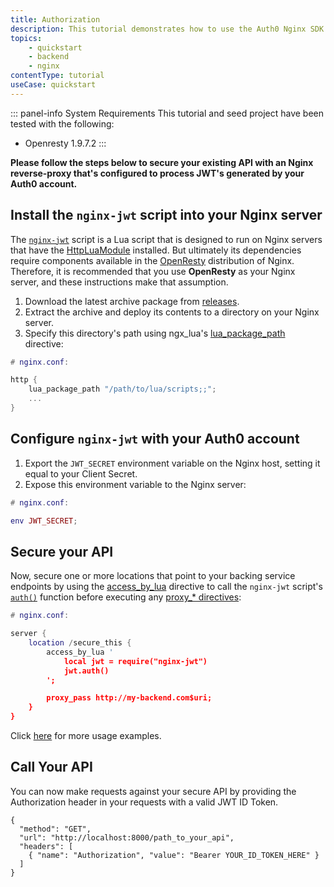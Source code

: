 ```yaml
---
title: Authorization
description: This tutorial demonstrates how to use the Auth0 Nginx SDK to add authentication and authorization to your API.
topics:
    - quickstart
    - backend
    - nginx
contentType: tutorial
useCase: quickstart
---
```


::: panel-info System Requirements
This tutorial and seed project have been tested with the following:
* Openresty 1.9.7.2
:::

**Please follow the steps below to secure your existing API with an Nginx reverse-proxy that's configured to process JWT's generated by your Auth0 account.**

## Install the `nginx-jwt` script into your Nginx server

The <a href="https://github.com/auth0/nginx-jwt" target="_blank" rel="noreferrer">`nginx-jwt`</a> script is a Lua script that is designed to run on Nginx servers that have the <a href="https://github.com/openresty/lua-nginx-module#readme" target="_blank" rel="noreferrer">HttpLuaModule</a> installed. But ultimately its dependencies require components available in the <a href="http://openresty.org/" target="_blank" rel="noreferrer">OpenResty</a> distribution of Nginx. Therefore, it is recommended that you use **OpenResty** as your Nginx server, and these instructions make that assumption.

1. Download the latest archive package from <a href="https://github.com/auth0/nginx-jwt/releases" target="_blank" rel="noreferrer">releases</a>.
1. Extract the archive and deploy its contents to a directory on your Nginx server.
1. Specify this directory's path using ngx_lua's <a href="https://github.com/openresty/lua-nginx-module#lua_package_path" target="_blank" rel="noreferrer">lua_package_path</a> directive:

```lua
# nginx.conf:

http {
    lua_package_path "/path/to/lua/scripts;;";
    ...
}
```

## Configure `nginx-jwt` with your Auth0 account

1. Export the `JWT_SECRET` environment variable on the Nginx host, setting it equal to your Client Secret.
1. Expose this environment variable to the Nginx server:

```lua
# nginx.conf:

env JWT_SECRET;
```

## Secure your API

Now, secure one or more locations that point to your backing service endpoints by using the <a href="https://github.com/openresty/lua-nginx-module#access_by_lua" target="_blank" rel="noreferrer">access_by_lua</a> directive to call the `nginx-jwt` script's <a href="https://github.com/auth0/nginx-jwt#auth" target="_blank" rel="noreferrer">`auth()`</a> function before executing any <a href="http://nginx.org/en/docs/http/ngx_http_proxy_module.html" target="_blank" rel="noreferrer">proxy_* directives</a>:


```lua
# nginx.conf:

server {
    location /secure_this {
        access_by_lua '
            local jwt = require("nginx-jwt")
            jwt.auth()
        ';

        proxy_pass http://my-backend.com$uri;
    }
}
```

Click <a href="https://github.com/auth0/nginx-jwt#usage" target="_blank" rel="noreferrer">here</a> for more usage examples.


## Call Your API

You can now make requests against your secure API by providing the Authorization header in your requests with a valid JWT ID Token.

```har
{
  "method": "GET",
  "url": "http://localhost:8000/path_to_your_api",
  "headers": [
    { "name": "Authorization", "value": "Bearer YOUR_ID_TOKEN_HERE" }
  ]
}
```
